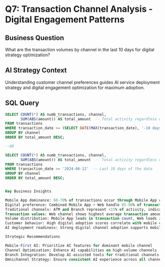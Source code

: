 # Q7: Transaction Channel Analysis - Digital Engagement Patterns

## Business Question
What are the transaction volumes by channel in the last 10 days for digital strategy optimization?

## AI Strategy Context
Understanding customer channel preferences guides AI service deployment strategy and digital engagement optimization for maximum adoption.

## SQL Query
```sql
SELECT COUNT(*) AS numb_transactions, channel,
       SUM(ABS(amount)) AS total_amount  -- Total activity regardless of direction
FROM transactions
WHERE transaction_date >= (SELECT DATE(MAX(transaction_date), '-10 days') FROM transactions)
GROUP BY channel
ORDER BY total_amount DESC;

--OR

SELECT COUNT(*) AS numb_transactions, channel,
       SUM(ABS(amount)) AS total_amount  -- Total activity regardless of direction
FROM transactions
WHERE transaction_date >= '2024-06-12'  -- Last 10 days of the data
GROUP BY channel
ORDER BY total_amount DESC;


Key Business Insights

Mobile App dominance: 60-70% of transactions occur through Mobile App channel
Digital preference: Combined Mobile App + Web handle 85-90% of transaction volume
Traditional channels: ATM and Branch represent <15% of activity, indicating digital transformation success
Transaction values: Web channel shows highest average transaction amounts (€2,000-5,000) for investments
Volume distribution: Mobile App leads in transaction count, Web leads in total value
Customer behavior: High digital adoption scores correlate with mobile channel preference
AI deployment readiness: Strong digital channel adoption supports mobile-first AI strategy

Strategic Recommendations

Mobile-First AI: Prioritize AI features for dominant mobile channel
Channel Optimization: Enhance AI capabilities on high-volume channels
Branch Integration: Develop AI-assisted tools for traditional channels
Omnichannel Strategy: Ensure consistent AI experience across all channels
